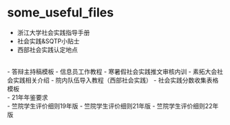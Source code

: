 # some_useful_files

- 浙江大学社会实践指导手册
- 社会实践&SQTP小贴士
- 西部社会实践认定地点
<br>
- 答辩主持稿模板
- 信息员工作教程
- 寒暑假社会实践推文审核内训
- 素拓大会社会实践相关介绍
- 院内队伍导入教程（西部社会实践）
- 社会实践分数收集表格模板
<br>
- 21年年鉴要求
<br>
- 竺院学生评价细则19年版
- 竺院学生评价细则21年版
- 竺院学生评价细则22年版
